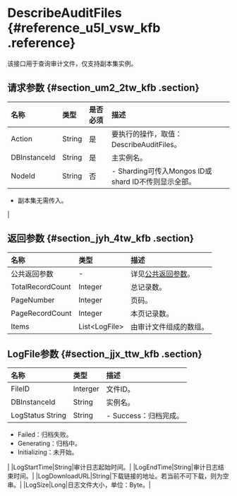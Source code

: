 # DescribeAuditFiles {#reference_u5l_vsw_kfb .reference}

该接口用于查询审计文件，仅支持副本集实例。

## 请求参数 {#section_um2_2tw_kfb .section}

|名称|类型|是否必须|描述|
|:-|:-|:---|:-|
|Action|String|是|要执行的操作，取值：DescribeAuditFiles。|
|DBInstanceId|String|是|主实例名。|
|NodeId|String|否| -   Sharding可传入Mongos ID或shard ID不传则显示全部。
-   副本集无需传入。

 |

## 返回参数 {#section_jyh_4tw_kfb .section}

|名称|类型|描述|
|:-|:-|:-|
|公共返回参数|-|详见[公共返回参数](intl.zh-CN/API参考/API参考/公共参数.md#)。|
|TotalRecordCount|Integer|总记录数。|
|PageNumber|Integer|页码。|
|PageRecordCount|Integer|本页记录数。|
|Items|List<LogFile\>|由审计文件组成的数组。|

## LogFile参数 {#section_jjx_ttw_kfb .section}

|名称|类型|描述|
|:-|:-|:-|
|FileID|Interger|文件ID。|
|DBInstanceId|String|实例名。|
|LogStatus String|String| -   Success：归档完成。
-   Failed：归档失败。
-   Generating：归档中。
-   Initializing：未开始。

 |
|LogStartTime|String|审计日志起始时间。|
|LogEndTime|String|审计日志结束时间。|
|LogDownloadURL|String|下载链接的地址。若当前不可下载，则为空串。|
|LogSize|Long|日志文件大小，单位：Byte。|

